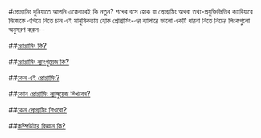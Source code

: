 
#প্রোগ্রামিং দুনিয়াতে আপনি একেবারেই কি নতুন? শখের বসে হোক বা প্রোগ্রামিং অথবা তথ্য-প্রযুক্তিভিত্তির ক্যারিয়ারে নিজেকে এগিয়ে নিতে চান এই মানুষিকতায় হোক প্রোগ্রামিং-এর ব্যাপারে ভালো একটি ধারনা নিতে নিচের লিংকগুলো অনুসরণ করুন--

##[প্রোগ্রামিং কি?](https://c.howtocode.com.bd/computer_programming.html)

##[প্রোগ্রামিং ল্যাংগুয়েজ কি?](http://jakir.me/%e0%a6%aa%e0%a7%8d%e0%a6%b0%e0%a7%8b%e0%a6%97%e0%a7%8d%e0%a6%b0%e0%a6%be%e0%a6%ae%e0%a6%bf%e0%a6%82-%e0%a6%b2%e0%a7%8d%e0%a6%af%e0%a6%be%e0%a6%99%e0%a7%8d%e0%a6%97%e0%a7%81%e0%a7%9f%e0%a7%87%e0%a6%9c)

##[কেন এই প্রোগ্রামিং?](http://jakir.me/why-programming)

##[কোন প্রোগ্রামিং ল্যাঙ্গুয়েজ শিখবেন?](http://jakir.me/%E0%A6%95%E0%A7%8B%E0%A6%A1%E0%A6%BF%E0%A6%82-%E0%A6%AF%E0%A7%81%E0%A6%A6%E0%A7%8D%E0%A6%A7-%E0%A6%95%E0%A7%8B%E0%A6%A8-%E0%A6%AA%E0%A7%8D%E0%A6%B0%E0%A7%8B%E0%A6%97%E0%A7%8D%E0%A6%B0%E0%A6%BE)

##[কেন প্রোগ্রামিং শিখবো?](http://www.shafaetsplanet.com/planetcoding/?p=1437)

##[কম্পিউটার বিজ্ঞান কি?](http://www.shafaetsplanet.com/planetcoding/?p=1639#_=_)

